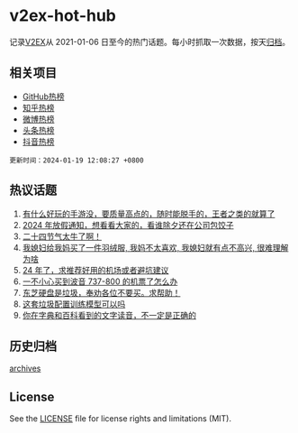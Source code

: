 # v2ex-hot-hub

 记录[V2EX](https://www.v2ex.com/)从 2021-01-06 日至今的热门话题。每小时抓取一次数据，按天[归档](archives)。
 
 ## 相关项目

- [GitHub热榜](https://github.com/snaildev/github-hot-hub)
- [知乎热榜](https://github.com/snaildev/zhihu-hot-hub)
- [微博热榜](https://github.com/snaildev/weibo-hot-hub)
- [头条热榜](https://github.com/snaildev/toutiao-hot-hub)
- [抖音热榜](https://github.com/snaildev/douyin-hot-hub)


 `更新时间：2024-01-19 12:08:27 +0800`

## 热议话题

1. [有什么好玩的手游没，要质量高点的，随时能脱手的，王者之类的就算了](https://www.v2ex.com/t/1009669)
1. [2024 年放假通知，想看看大家的，看谁除夕还在公司包饺子](https://www.v2ex.com/t/1009871)
1. [二十四节气太牛了啊！](https://www.v2ex.com/t/1009876)
1. [我媳妇给我妈买了一件羽绒服, 我妈不太喜欢, 我媳妇就有点不高兴, 很难理解为啥](https://www.v2ex.com/t/1009789)
1. [24 年了，求推荐好用的机场或者避坑建议](https://www.v2ex.com/t/1009886)
1. [一不小心买到波音 737-800 的机票了怎么办](https://www.v2ex.com/t/1009892)
1. [东芝硬盘是垃圾，奉劝各位不要买。求帮助！](https://www.v2ex.com/t/1009748)
1. [这套垃圾配置训练模型可以吗](https://www.v2ex.com/t/1009676)
1. [你在字典和百科看到的文字读音，不一定是正确的](https://www.v2ex.com/t/1009700)

## 历史归档

[archives](archives)

## License

See the [LICENSE](LICENSE) file for license rights and limitations (MIT).
